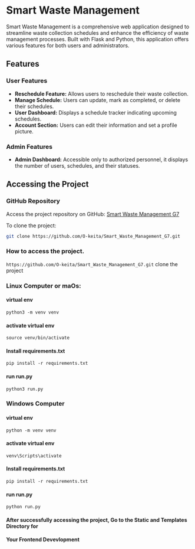 # Smart Waste Management

Smart Waste Management is a comprehensive web application designed to streamline waste collection schedules and enhance the efficiency of waste management processes. Built with Flask and Python, this application offers various features for both users and administrators.

## Features

### User Features
- **Reschedule Feature:** Allows users to reschedule their waste collection.
- **Manage Schedule:** Users can update, mark as completed, or delete their schedules.
- **User Dashboard:** Displays a schedule tracker indicating upcoming schedules.
- **Account Section:** Users can edit their information and set a profile picture.

### Admin Features
- **Admin Dashboard:** Accessible only to authorized personnel, it displays the number of users, schedules, and their statuses.

## Accessing the Project

### GitHub Repository
Access the project repository on GitHub:
[Smart Waste Management G7](https://github.com/O-keita/Smart_Waste_Management_G7.git)

To clone the project:
```bash
git clone https://github.com/O-keita/Smart_Waste_Management_G7.git
```
### How to access the project.

`https://github.com/O-keita/Smart_Waste_Management_G7.git`
clone the project

### Linux Computer or maOs:

#### virtual env

`python3 -m venv venv`

#### activate virtual env

`source venv/bin/activate`

#### Install requirements.txt

`pip install -r requirements.txt`

#### run run.py

`python3 run.py`

### Windows Computer

#### virtual env

`python -m venv venv`

#### activate virtual env

`venv\Scripts\activate`

#### Install requirements.txt

`pip install -r requirements.txt`

#### run run.py

`python run.py`

#### After successfully accessing the project, Go to the Static and Templates Directory for

#### Your Frontend Devevlopment
